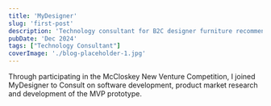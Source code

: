 ```yaml
---
title: 'MyDesigner'
slug: 'first-post'
description: 'Technology consultant for B2C designer furniture recommendation software development'
pubDate: 'Dec 2024'
tags: ["Technology Consultant"]
coverImage: './blog-placeholder-1.jpg'
---
```


Through participating in the McCloskey New Venture Competition, I joined MyDesigner to Consult on software development, product market research and development of the MVP prototype.
